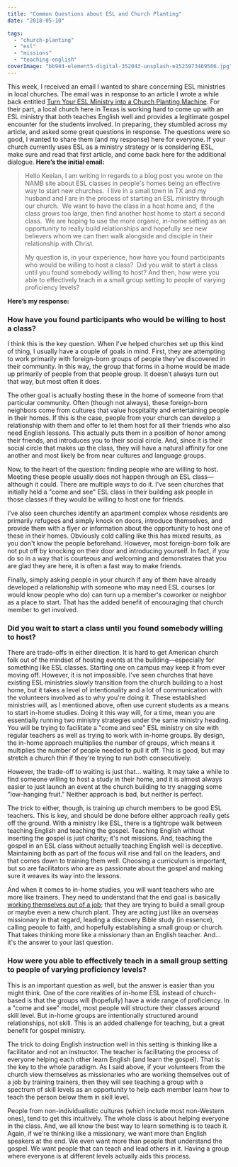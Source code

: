```yaml
---
title: "Common Questions about ESL and Church Planting"
date: "2018-05-10"

tags: 
  - "church-planting"
  - "esl"
  - "missions"
  - "teaching-english"
coverImage: "bb944-element5-digital-352043-unsplash-e1525973469506.jpg"
---
```


This week, I received an email I wanted to share concerning ESL ministries in local churches. The email was in response to an article I wrote a while back entitled [Turn Your ESL Ministry into a Church Planting Machine](http://blog.keelancook.com/2015/12/turn-your-esl-ministry-into-a-church-planting-machine.html). For their part, a local church here in Texas is working hard to come up with an ESL ministry that both teaches English well and provides a legitimate gospel encounter for the students involved. In preparing, they stumbled across my article, and asked some great questions in response. The questions were so good, I wanted to share them (and my response) here for everyone. If your church currently uses ESL as a ministry strategy or is considering ESL, make sure and read that first article, and come back here for the additional dialogue. **Here’s the initial email:**

> Hello Keelan, I am writing in regards to a blog post you wrote on the NAMB site about ESL classes in people's homes being an effective way to start new churches.  I live in a small town in TX and my husband and I are in the process of starting an ESL ministry through our church.  We want to have the class in a host home and, if the class grows too large, then find another host home to start a second class.  We are hoping to use the more organic, in-home setting as an opportunity to really build relationships and hopefully see new believers whom we can then walk alongside and disciple in their relationship with Christ. 
> 
> My question is, in your experience, how have you found participants who would be willing to host a class?  Did you wait to start a class until you found somebody willing to host? And then, how were you able to effectively teach in a small group setting to people of varying proficiency levels?

**Here’s my response:**

### How have you found participants who would be willing to host a class?

I think this is the key question. When I've helped churches set up this kind of thing, I usually have a couple of goals in mind. First, they are attempting to work primarily with foreign-born groups of people they've discovered in their community. In this way, the group that forms in a home would be made up primarily of people from that people group. It doesn't always turn out that way, but most often it does.

The other goal is actually hosting these in the home of someone from that particular community. Often (though not always), these foreign-born neighbors come from cultures that value hospitality and entertaining people in their homes. If this is the case, people from your church can develop a relationship with them and offer to let them host for all their friends who also need English lessons. This actually puts them in a position of honor among their friends, and introduces you to their social circle. And, since it is their social circle that makes up the class, they will have a natural affinity for one another and most likely be from near cultures and language groups.

Now, to the heart of the question: finding people who are willing to host. Meeting these people usually does not happen through an ESL class—although it could. There are multiple ways to do it. I've seen churches that initially held a "come and see" ESL class in their building ask people in those classes if they would be willing to host one for friends.

I've also seen churches identify an apartment complex whose residents are primarily refugees and simply knock on doors, introduce themselves, and provide them with a flyer or information about the opportunity to host one of these in their homes. Obviously cold calling like this has mixed results, as you don't know the people beforehand. However, most foreign-born folk are not put off by knocking on their door and introducing yourself. In fact, if you do so in a way that is courteous and welcoming and demonstrates that you are glad they are here, it is often a fast way to make friends.

Finally, simply asking people in your church if any of them have already developed a relationship with someone who may need ESL courses (or would know people who do) can turn up a member's coworker or neighbor as a place to start. That has the added benefit of encouraging that church member to get involved.

### Did you wait to start a class until you found somebody willing to host?

There are trade-offs in either direction. It is hard to get American church folk out of the mindset of hosting events at the building—especially for something like ESL classes. Starting one on campus may keep it from ever moving off. However, it is not impossible. I've seen churches that have existing ESL ministries slowly transition from the church building to a host home, but it takes a level of intentionality and a lot of communication with the volunteers involved as to why you're doing it. These established ministries will, as I mentioned above, often use current students as a means to start in-home studies. Doing it this way will, for a time, mean you are essentially running two ministry strategies under the same ministry heading. You will be trying to facilitate a "come and see" ESL ministry on site with regular teachers as well as trying to work with in-home groups. By design, the in-home approach multiplies the number of groups, which means it multiplies the number of people needed to pull it off. This is good, but may stretch a church thin if they're trying to run both consecutively.

However, the trade-off to waiting is just that... waiting. It may take a while to find someone willing to host a study in their home, and it is almost always easier to just launch an event at the church building to try snagging some "low-hanging fruit." Neither approach is bad, but neither is perfect.

The trick to either, though, is training up church members to be good ESL teachers. This is key, and should be done before either approach really gets off the ground. With a ministry like ESL, there is a tightrope walk between teaching English and teaching the gospel. Teaching English without inserting the gospel is just charity; it's not missions. And, teaching the gospel in an ESL class without actually teaching English well is deceptive. Maintaining both as part of the focus will rise and fall on the leaders, and that comes down to training them well. Choosing a curriculum is important, but so are facilitators who are as passionate about the gospel and making sure it weaves its way into the lessons.

And when it comes to in-home studies, you will want teachers who are more like trainers. They need to understand that the end goal is basically [working themselves out of a job](http://blog.keelancook.com/2017/02/work-yourself-out-of-a-job.html); that they are trying to build a small group or maybe even a new church plant. They are acting just like an overseas missionary in that regard, leading a discovery Bible study (in essence), calling people to faith, and hopefully establishing a small group or church. That takes thinking more like a missionary than an English teacher. And... it's the answer to your last question.

### How were you able to effectively teach in a small group setting to people of varying proficiency levels?

This is an important question as well, but the answer is easier than you might think. One of the core realities of in-home ESL instead of church-based is that the groups will (hopefully) have a wide range of proficiency. In a "come and see" model, most people will structure their classes around skill level. But in-home groups are intentionally structured around relationships, not skill. This is an added challenge for teaching, but a great benefit for gospel ministry.

The trick to doing English instruction well in this setting is thinking like a facilitator and not an instructor. The teacher is facilitating the process of everyone helping each other learn English (and learn the gospel). That is the key to the whole paradigm. As I said above, if your volunteers from the church view themselves as missionaries who are working themselves out of a job by training trainers, then they will see teaching a group with a spectrum of skill levels as an opportunity to help each member learn how to teach the person below them in skill level.

People from non-individualistic cultures (which include most non-Western ones), tend to get this intuitively. The whole class is about helping everyone in the class. And, we all know the best way to learn something is to teach it. Again, if we're thinking like a missionary, we want more than English speakers at the end. We even want more than people that understand the gospel. We want people that can teach and lead others in it. Having a group where everyone is at different levels actually aids this process.
